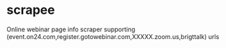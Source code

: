 # scrapee
Online webinar page info scraper supporting (event.on24.com,register.gotowebinar.com,XXXXX.zoom.us,brigttalk) urls
